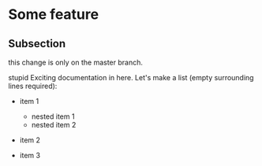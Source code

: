 # Some feature

## Subsection

this change is only on the master branch. 

stupid
Exciting documentation in here.
Let's make a list (empty surrounding lines required):

- item 1

  - nested item 1
  - nested item 2

- item 2
- item 3
